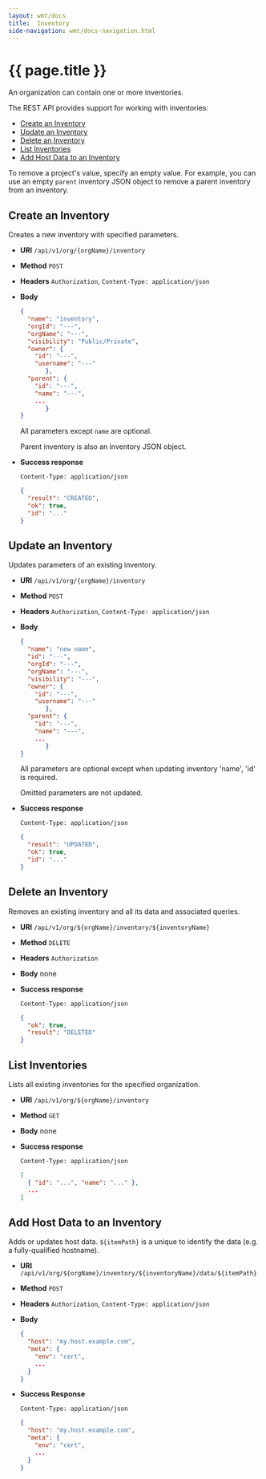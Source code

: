 ```yaml
---
layout: wmt/docs
title:  Inventory
side-navigation: wmt/docs-navigation.html
---
```


# {{ page.title }}

An organization can contain one or more inventories.

The REST API provides support for working with inventories:

- [Create an Inventory](#create-inventory)
- [Update an Inventory](#update-inventory)
- [Delete an Inventory](#delete-inventory)
- [List Inventories](#list-inventories)
- [Add Host Data to an Inventory](#add-host-data-to-an-inventory)

To remove a project's value, specify an empty value. For example, you can use an
empty `parent` inventory JSON object to remove a parent inventory from an 
inventory.

<a name="create-inventory"/>

## Create an Inventory

Creates a new inventory with specified parameters.

* **URI** `/api/v1/org/{orgName}/inventory`
* **Method** `POST`
* **Headers** `Authorization`, `Content-Type: application/json`
* **Body**
    ```json
    {
      "name": "inventory",
      "orgId": "---",
      "orgName": "---",
      "visibility": "Public/Private",
      "owner": {
		"id": "---",
		"username": "---"
	       },
      "parent": {
		"id": "---",
		"name": "---",
		...
	       }
    }
    ```
    All parameters except `name` are optional.

    Parent inventory is also an inventory JSON object.

* **Success response**

    ```
    Content-Type: application/json
    ```

    ```json
    {
      "result": "CREATED",
      "ok": true,
      "id": "..."
    }
    ```


<a name="update-inventory"/>

## Update an Inventory

Updates parameters of an existing inventory.

* **URI** `/api/v1/org/{orgName}/inventory`
* **Method** `POST`
* **Headers** `Authorization`, `Content-Type: application/json`
* **Body**
    ```json
    {
      "name": "new name",
      "id": "---",
      "orgId": "---",
      "orgName": "---",
      "visibility": "---",
      "owner": {
		"id": "---",
		"username": "---"
	       },
      "parent": {
		"id": "---",
		"name": "---",
		...
	       }
    }
    ```

    All parameters are optional except when updating inventory 'name', 'id'
    is required.

    Omitted parameters are not updated.

* **Success response**

    ```
    Content-Type: application/json
    ```

    ```json
    {
      "result": "UPDATED",
      "ok": true,
      "id": "..."
    }
    ```

<a name="delete-inventory"/>

## Delete an Inventory

Removes an existing inventory and all its data and associated queries.

* **URI** `/api/v1/org/${orgName}/inventory/${inventoryName}`
* **Method** `DELETE`
* **Headers** `Authorization`
* **Body**
    none
* **Success response**
    ```
    Content-Type: application/json
    ```

    ```json
    {
      "ok": true,
      "result": "DELETED"
    }
    ```

<a name="list-inventories"/>

## List Inventories

Lists all existing inventories for the specified organization.

* **URI** `/api/v1/org/${orgName}/inventory`
* **Method** `GET`
* **Body**
    none
* **Success response**
    ```
    Content-Type: application/json
    ```

    ```json
    [
      { "id": "...", "name": "..." },
      ...
    ]
    ```


<a name="add-data-to-inventory"/>

## Add Host Data to an Inventory

Adds or updates host data. `${itemPath}` is a unique to identify the data (e.g.
a fully-qualified hostname).

* **URI** `/api/v1/org/${orgName}/inventory/${inventoryName}/data/${itemPath}`
* **Method** `POST`
* **Headers** `Authorization`, `Content-Type: application/json`
* **Body**
    ```json
    {
      "host": "my.host.example.com",
      "meta": {
        "env": "cert",
        ...
      }
    }
    ```
* **Success Response**
    ```
    Content-Type: application/json
    ```

    ```json
    {
      "host": "my.host.example.com",
      "meta": {
        "env": "cert",
        ...
      }
    }
    ```
